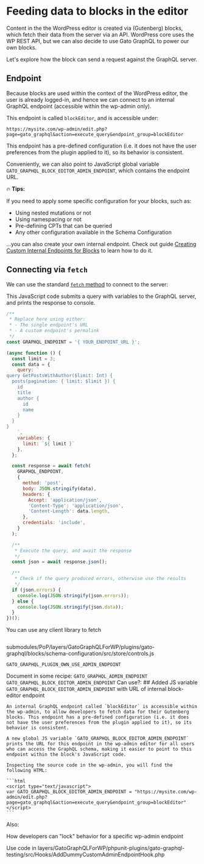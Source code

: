 # Feeding data to blocks in the editor

Content in the the WordPress editor is created via (Gutenberg) blocks, which fetch their data from the server via an API. WordPress core uses the WP REST API, but we can also decide to use Gato GraphQL to power our own blocks.

Let's explore how the block can send a request against the GraphQL server.

## Endpoint

Because blocks are used within the context of the WordPress editor, the user is already logged-in, and hence we can connect to an internal GraphQL endpoint (accessible within the wp-admin only).

This endpoint is called `blockEditor`, and is accessible under:

```
https://mysite.com/wp-admin/edit.php?page=gato_graphql&action=execute_query&endpoint_group=blockEditor
```

This endpoint has a pre-defined configuration (i.e. it does not have the user preferences from the plugin applied to it), so its behavior is consistent.

Conveniently, we can also point to JavaScript global variable `GATO_GRAPHQL_BLOCK_EDITOR_ADMIN_ENDPOINT`, which contains the endpoint URL.

<div class="doc-highlight" markdown=1>

🔥 **Tips:**

If you need to apply some specific configuration for your blocks, such as:

- Using nested mutations or not
- Using namespacing or not
- Pre-defining CPTs that can be queried
- Any other configuration available in the Schema Configuration

...you can also create your own internal endpoint. Check out guide [Creating Custom Internal Endpoints for Blocks](https://gatographql.com/guides/config/creating-custom-internal-endpoints-for-blocks/) to learn how to do it.

</div>

## Connecting via `fetch`

We can use the standard [`fetch` method](https://developer.mozilla.org/en-US/docs/Web/API/Fetch_API/Using_Fetch) to connect to the server:

This JavaScript code submits a query with variables to the GraphQL server, and prints the response to console.
```js
/**
 * Replace here using either:
 * - The single endpoint's URL
 * - A custom endpoint's permalink
 */
const GRAPHQL_ENDPOINT = '{ YOUR_ENDPOINT_URL }';

(async function () {
  const limit = 3;
  const data = {
    query: `
query GetPostsWithAuthor($limit: Int) {
  posts(pagination: { limit: $limit }) {
    id
    title
    author {
      id
      name
    }
  }
}
    `,
    variables: {
      limit: `${ limit }`
    },
  };

  const response = await fetch(
    GRAPHQL_ENDPOINT,
    {
      method: 'post',
      body: JSON.stringify(data),
      headers: {
        Accept: 'application/json',
        'Content-Type': 'application/json',
        'Content-Length': data.length,
      },
      credentials: 'include',
    }
  );

  /**
   * Execute the query, and await the response
   */
  const json = await response.json();

  /**
   * Check if the query produced errors, otherwise use the results
   */
  if (json.errors) {
    console.log(JSON.stringify(json.errors));
  } else {
    console.log(JSON.stringify(json.data));
  }
})();
```

You can use any client library to fetch

```js

```

submodules/PoP/layers/GatoGraphQLForWP/plugins/gato-graphql/blocks/schema-configuration/src/store/controls.js

`GATO_GRAPHQL_PLUGIN_OWN_USE_ADMIN_ENDPOINT`

Document in some recipe:
    `GATO_GRAPHQL_ADMIN_ENDPOINT`
    `GATO_GRAPHQL_BLOCK_EDITOR_ADMIN_ENDPOINT`
Can use?:
    ## Added JS variable `GATO_GRAPHQL_BLOCK_EDITOR_ADMIN_ENDPOINT` with URL of internal block-editor endpoint

    An internal GraphQL endpoint called `blockEditor` is accessible within the wp-admin, to allow developers to fetch data for their Gutenberg blocks. This endpoint has a pre-defined configuration (i.e. it does not have the user preferences from the plugin applied to it), so its behavior is consistent.

    A new global JS variable `GATO_GRAPHQL_BLOCK_EDITOR_ADMIN_ENDPOINT` prints the URL for this endpoint in the wp-admin editor for all users who can access the GraphQL schema, making it easier to point to this endpoint within the block's JavaScript code.

    Inspecting the source code in the wp-admin, you will find the following HTML:

    ```html
    <script type="text/javascript">
    var GATO_GRAPHQL_BLOCK_EDITOR_ADMIN_ENDPOINT = "https://mysite.com/wp-admin/edit.php?page=gato_graphql&action=execute_query&endpoint_group=blockEditor"
    </script>
    ```


Also:

How developers can "lock" behavior for a specific wp-admin endpoint

Use code in layers/GatoGraphQLForWP/phpunit-plugins/gato-graphql-testing/src/Hooks/AddDummyCustomAdminEndpointHook.php

